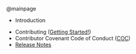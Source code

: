 @mainpage

- Introduction
 + Contributing ([Getting Started!](https://arxlang.org/getting-started/))
 + Contributor Covenant Code of Conduct ([COC](https://arxlang.org/coc/))
 + [Release Notes]()